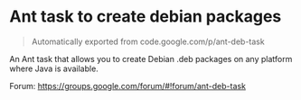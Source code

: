 # Ant task to create debian packages
> Automatically exported from code.google.com/p/ant-deb-task

An Ant task that allows you to create Debian .deb packages on any platform where Java is available.

Forum:
https://groups.google.com/forum/#!forum/ant-deb-task
